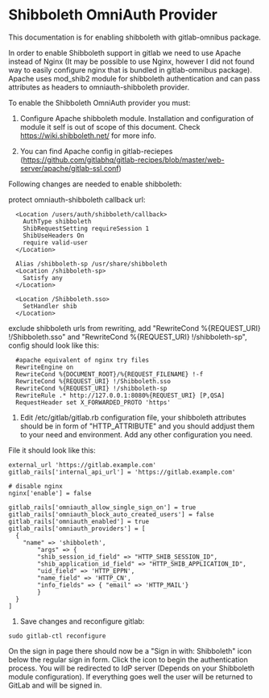 # Shibboleth OmniAuth Provider

This documentation is for enabling shibboleth with gitlab-omnibus package.

In order to enable Shibboleth support in gitlab we need to use Apache instead of Nginx (It may be possible to use Nginx, however I did not found way to easily configure nginx that is bundled in gitlab-omnibus package). Apache uses mod_shib2 module for shibboleth authentication and can pass attributes as headers to omniauth-shibboleth provider. 


To enable the Shibboleth OmniAuth provider you must:

1. Configure Apache shibboleth module. Installation and configuration of module it self is out of scope of this document. 
Check https://wiki.shibboleth.net/ for more info.

1. You can find Apache config in gitlab-reciepes (https://github.com/gitlabhq/gitlab-recipes/blob/master/web-server/apache/gitlab-ssl.conf)

Following changes are needed to enable shibboleth:

protect omniauth-shibboleth callback url:
```
  <Location /users/auth/shibboleth/callback>
    AuthType shibboleth
    ShibRequestSetting requireSession 1
    ShibUseHeaders On
    require valid-user
  </Location>

  Alias /shibboleth-sp /usr/share/shibboleth
  <Location /shibboleth-sp>
    Satisfy any
  </Location>

  <Location /Shibboleth.sso>
    SetHandler shib
  </Location>
```
exclude shibboleth urls from rewriting, add "RewriteCond %{REQUEST_URI} !/Shibboleth.sso" and "RewriteCond %{REQUEST_URI} !/shibboleth-sp", config should look like this:
```
  #apache equivalent of nginx try files
  RewriteEngine on
  RewriteCond %{DOCUMENT_ROOT}/%{REQUEST_FILENAME} !-f
  RewriteCond %{REQUEST_URI} !/Shibboleth.sso 
  RewriteCond %{REQUEST_URI} !/shibboleth-sp 
  RewriteRule .* http://127.0.0.1:8080%{REQUEST_URI} [P,QSA]
  RequestHeader set X_FORWARDED_PROTO 'https'
```

1.  Edit /etc/gitlab/gitlab.rb configuration file, your shibboleth attributes should be in form of "HTTP_ATTRIBUTE" and you should addjust them to your need and environment. Add any other configuration you need. 

File it should look like this:
```
external_url 'https://gitlab.example.com'
gitlab_rails['internal_api_url'] = 'https://gitlab.example.com'

# disable nginx
nginx['enable'] = false

gitlab_rails['omniauth_allow_single_sign_on'] = true
gitlab_rails['omniauth_block_auto_created_users'] = false
gitlab_rails['omniauth_enabled'] = true
gitlab_rails['omniauth_providers'] = [
  {
    "name" => 'shibboleth',
        "args" => {
        "shib_session_id_field" => "HTTP_SHIB_SESSION_ID",
        "shib_application_id_field" => "HTTP_SHIB_APPLICATION_ID",
        "uid_field" => 'HTTP_EPPN',
        "name_field" => 'HTTP_CN',
        "info_fields" => { "email" => 'HTTP_MAIL'}
        }
  }
]

```
1. Save changes and reconfigure gitlab: 
```
sudo gitlab-ctl reconfigure
```

On the sign in page there should now be a "Sign in with: Shibboleth" icon below the regular sign in form. Click the icon to begin the authentication process. You will be redirected to IdP server (Depends on your Shibboleth module configuration). If everything goes well the user will be returned to GitLab and will be signed in.
